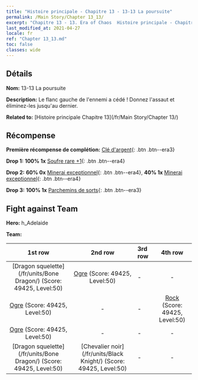 ```yaml
---
title: "Histoire principale - Chapitre 13 - 13-13 La poursuite"
permalink: /Main Story/Chapter 13_13/
excerpt: "Chapitre 13 - 13. Era of Chaos  Histoire principale - Chapitre 13_13. 13-13 La poursuite"
last_modified_at: 2021-04-27
locale: fr
ref: "Chapter 13_13.md"
toc: false
classes: wide
---
```


## Détails

 **Nom:** 13-13 La poursuite

 **Description:** Le flanc gauche de l'ennemi a cédé ! Donnez l'assaut et éliminez-les jusqu'au dernier.

 **Related to:** [Histoire principale Chapitre 13](/fr/Main Story/Chapter 13/)

## Récompense

 **Première récompense de complétion:** [Clé d'argent](/ItemsFR/con_693/){: .btn .btn--era3}

 **Drop 1:** **100% 1x** [Soufre rare +1](/ItemsFR/mat_43/){: .btn .btn--era4}

 **Drop 2:** **60% 0x** [Minerai exceptionnel](/ItemsFR/mat_33/){: .btn .btn--era4}, **40% 1x** [Minerai exceptionnel](/ItemsFR/mat_33/){: .btn .btn--era4}

 **Drop 3:** **100% 1x** [Parchemins de sorts](/ItemsFR/con_694/){: .btn .btn--era3}


## Fight against Team
 **Hero:** h_Adelaide

 **Team:**


  | 1st row | 2nd row | 3rd row | 4th row |
  |:----:|:----:|:----|:----:|
  | [Dragon squelette](/fr/units/Bone Dragon/) (Score: 49425, Level:50)  | [Ogre](/fr/units/Ogre/) (Score: 49425, Level:50)  | - | - |
  | [Ogre](/fr/units/Ogre/) (Score: 49425, Level:50)  | - | - | [Rock](/fr/units/Roc/) (Score: 49425, Level:50)  |
  | [Ogre](/fr/units/Ogre/) (Score: 49425, Level:50)  | - | - | - |
  | [Dragon squelette](/fr/units/Bone Dragon/) (Score: 49425, Level:50)  | [Chevalier noir](/fr/units/Black Knight/) (Score: 49425, Level:50)  | - | - |


